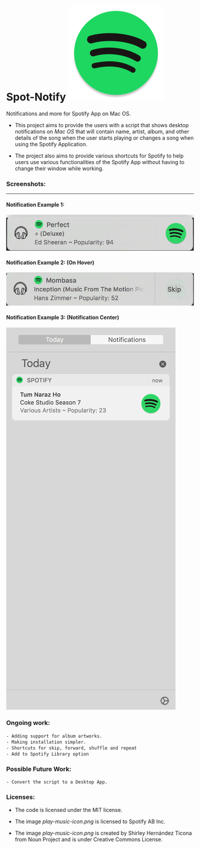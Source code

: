 # Spot-Notify ![Spotify logo](img/spotify-logo.png)

Notifications and more for Spotify App on Mac OS.

- This project aims to provide the users with a script that shows desktop notifications on _Mac OS_ that will contain name, artist, album, and other details of the song when the user starts playing or changes a song when using the Spotify Application.

- The project also aims to provide various shortcuts for Spotify to help users use various functionalities of the Spotify App without having to change their window while working. 

### Screenshots:
-------------------

#### Notification Example 1:
![Notification example 1](screenshots/perfect-ed-sheeran.png)

#### Notification Example 2: (On Hover)
![Notification example 2](screenshots/on-hover.png)

#### Notification Example 3: (Notification Center)
![Notification example 3](screenshots/notification-center.png)

### Ongoing work: 
	- Adding support for album artworks.
	- Making installation simpler.
	- Shortcuts for skip, forward, shuffle and repeat
	- Add to Spotify Library option

### Possible Future Work:
	- Convert the script to a Desktop App.

### Licenses:

- The code is licensed under the MIT license.

- The image _play-music-icon.png_ is licensed to Spotify AB Inc.

- The image _play-music-icon.png_ is created by Shirley Hernández Ticona from Noun Project and is under Creative Commons License.
